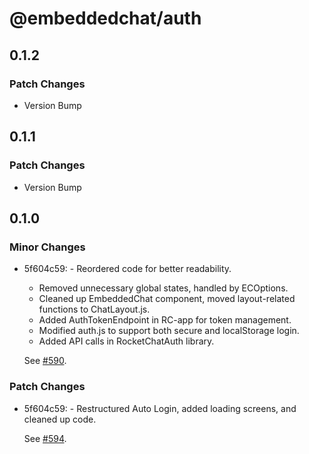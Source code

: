 # @embeddedchat/auth

## 0.1.2

### Patch Changes

- Version Bump

## 0.1.1

### Patch Changes

- Version Bump

## 0.1.0

### Minor Changes

- 5f604c59: - Reordered code for better readability.

  - Removed unnecessary global states, handled by ECOptions.
  - Cleaned up EmbeddedChat component, moved layout-related functions to ChatLayout.js.
  - Added AuthTokenEndpoint in RC-app for token management.
  - Modified auth.js to support both secure and localStorage login.
  - Added API calls in RocketChatAuth library.

  See [#590](https://github.com/RocketChat/EmbeddedChat/pull/590).

### Patch Changes

- 5f604c59: - Restructured Auto Login, added loading screens, and cleaned up code.

  See [#594](https://github.com/RocketChat/EmbeddedChat/pull/594).

